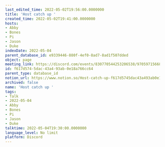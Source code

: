 ```yaml
---
last_edited_time: 2022-05-02T19:56:00.0000000
title: 'Host catch up '
created_time: 2022-05-02T19:41:00.0000000
hosts:
- Abby
- Bones
- Pi
- Jason
- Duke
indexDate: 2022-05-04
parent_database_id: e9339446-880f-4ef0-8ad7-8ad1f507dded
object: page
meeting_link: https://discord.com/events/830770544253206538/970597156681568276
id: f617d574-5dac-43a4-93ab-0e18a766cc64
parent_type: database_id
notion_url: https://www.notion.so/Host-catch-up-f617d5745dac43a493ab0e18a766cc64
archived: false
name: 'Host catch up '
tags:
- Talk
- 2022-05-04
- Abby
- Bones
- Pi
- Jason
- Duke
talktime: 2022-05-04T19:30:00.0000000
language_level: No limit
platform: Discord
---
```






